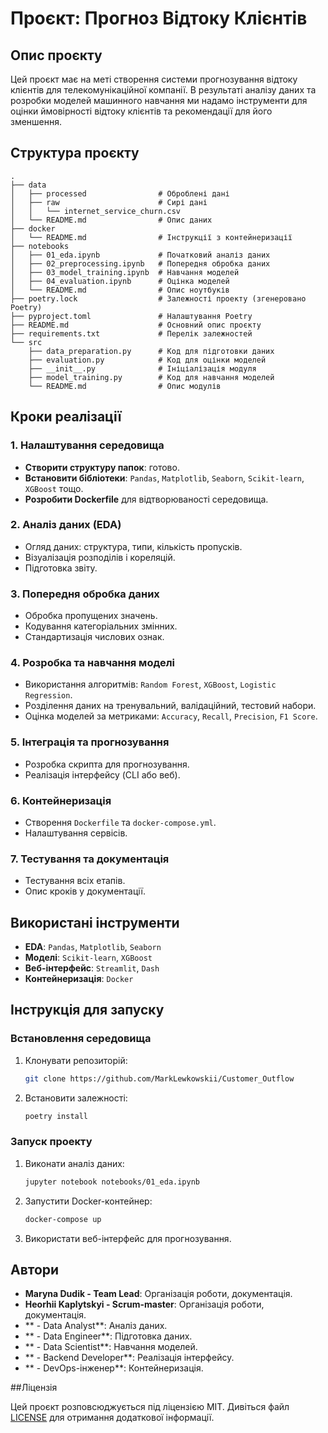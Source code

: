 # Проєкт: Прогноз Відтоку Клієнтів

## Опис проєкту
Цей проєкт має на меті створення системи прогнозування відтоку клієнтів для телекомунікаційної компанії. В результаті аналізу даних та розробки моделей машинного навчання ми надамо інструменти для оцінки ймовірності відтоку клієнтів та рекомендації для його зменшення.

## Структура проєкту
```
.
├── data
│   ├── processed                # Оброблені дані
│   ├── raw                      # Сирі дані
│   │   └── internet_service_churn.csv
│   └── README.md                # Опис даних
├── docker
│   └── README.md                # Інструкції з контейнеризації
├── notebooks
│   ├── 01_eda.ipynb             # Початковий аналіз даних
│   ├── 02_preprocessing.ipynb   # Попередня обробка даних
│   ├── 03_model_training.ipynb  # Навчання моделей
│   ├── 04_evaluation.ipynb      # Оцінка моделей
│   └── README.md                # Опис ноутбуків
├── poetry.lock                  # Залежності проекту (згенеровано Poetry)
├── pyproject.toml               # Налаштування Poetry
├── README.md                    # Основний опис проєкту
├── requirements.txt             # Перелік залежностей
└── src
    ├── data_preparation.py      # Код для підготовки даних
    ├── evaluation.py            # Код для оцінки моделей
    ├── __init__.py              # Ініціалізація модуля
    ├── model_training.py        # Код для навчання моделей
    └── README.md                # Опис модулів
```

## Кроки реалізації

### 1. Налаштування середовища
- **Створити структуру папок**: готово.
- **Встановити бібліотеки**: `Pandas`, `Matplotlib`, `Seaborn`, `Scikit-learn`, `XGBoost` тощо.
- **Розробити Dockerfile** для відтворюваності середовища.

### 2. Аналіз даних (EDA)
- Огляд даних: структура, типи, кількість пропусків.
- Візуалізація розподілів і кореляцій.
- Підготовка звіту.

### 3. Попередня обробка даних
- Обробка пропущених значень.
- Кодування категоріальних змінних.
- Стандартизація числових ознак.

### 4. Розробка та навчання моделі
- Використання алгоритмів: `Random Forest`, `XGBoost`, `Logistic Regression`.
- Розділення даних на тренувальний, валідаційний, тестовий набори.
- Оцінка моделей за метриками: `Accuracy`, `Recall`, `Precision`, `F1 Score`.

### 5. Інтеграція та прогнозування
- Розробка скрипта для прогнозування.
- Реалізація інтерфейсу (CLI або веб).

### 6. Контейнеризація
- Створення `Dockerfile` та `docker-compose.yml`.
- Налаштування сервісів.

### 7. Тестування та документація
- Тестування всіх етапів.
- Опис кроків у документації.

## Використані інструменти
- **EDA**: `Pandas`, `Matplotlib`, `Seaborn`
- **Моделі**: `Scikit-learn`, `XGBoost`
- **Веб-інтерфейс**: `Streamlit`, `Dash`
- **Контейнеризація**: `Docker`

## Інструкція для запуску

### Встановлення середовища
1. Клонувати репозиторій:
   ```bash
   git clone https://github.com/MarkLewkowskii/Customer_Outflow
   ```
2. Встановити залежності:
   ```bash
   poetry install
   ```

### Запуск проекту
1. Виконати аналіз даних:
   ```bash
   jupyter notebook notebooks/01_eda.ipynb
   ```
2. Запустити Docker-контейнер:
   ```bash
   docker-compose up
   ```
3. Використати веб-інтерфейс для прогнозування.

## Автори
- **Maryna Dudik - Team Lead**: Організація роботи, документація.
- **Heorhii Kaplytskyi - Scrum-master**: Організація роботи, документація.
- ** - Data Analyst**: Аналіз даних.
- ** - Data Engineer**: Підготовка даних.
- ** - Data Scientist**: Навчання моделей.
- ** - Backend Developer**: Реалізація інтерфейсу.
- ** - DevOps-інженер**: Контейнеризація.


##Ліцензія

Цей проєкт розповсюджується під ліцензією MIT. Дивіться файл [LICENSE](https://www.google.com/url?sa=E&source=gmail&q=LICENSE) для отримання додаткової інформації.
